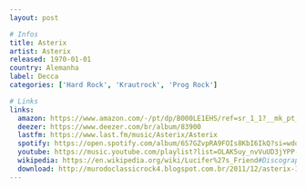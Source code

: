 ```yaml
---
layout: post

# Infos
title: Asterix
artist: Asterix
released: 1970-01-01
country: Alemanha
label: Decca
categories: ['Hard Rock', 'Krautrock', 'Prog Rock']

# Links
links:
  amazon: https://www.amazon.com/-/pt/dp/B000LE1EHS/ref=sr_1_1?__mk_pt_BR=%C3%85M%C3%85%C5%BD%C3%95%C3%91&dchild=1&keywords=B000LE1EHS&qid=1614454047&sr=8-1&tag=kvnol08-20
  deezer: https://www.deezer.com/br/album/83900
  lastfm: https://www.last.fm/music/Asterix/Asterix
  spotify: https://open.spotify.com/album/6S7GZvpRA9FOIs8KbI6IkQ?si=wdqGbWe3T6mX1OmN-bQRtw
  youtube: https://music.youtube.com/playlist?list=OLAK5uy_nvVuUD3jYPP-wF2eHPO6PMkso8i1X077Y
  wikipedia: https://en.wikipedia.org/wiki/Lucifer%27s_Friend#Discography
  download: http://murodoclassicrock4.blogspot.com.br/2011/12/asterix-1970.html
---
```

